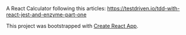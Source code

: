 A React Calculator following this articles: https://testdriven.io/tdd-with-react-jest-and-enzyme-part-one

This project was bootstrapped with [Create React App](https://github.com/facebookincubator/create-react-app).

